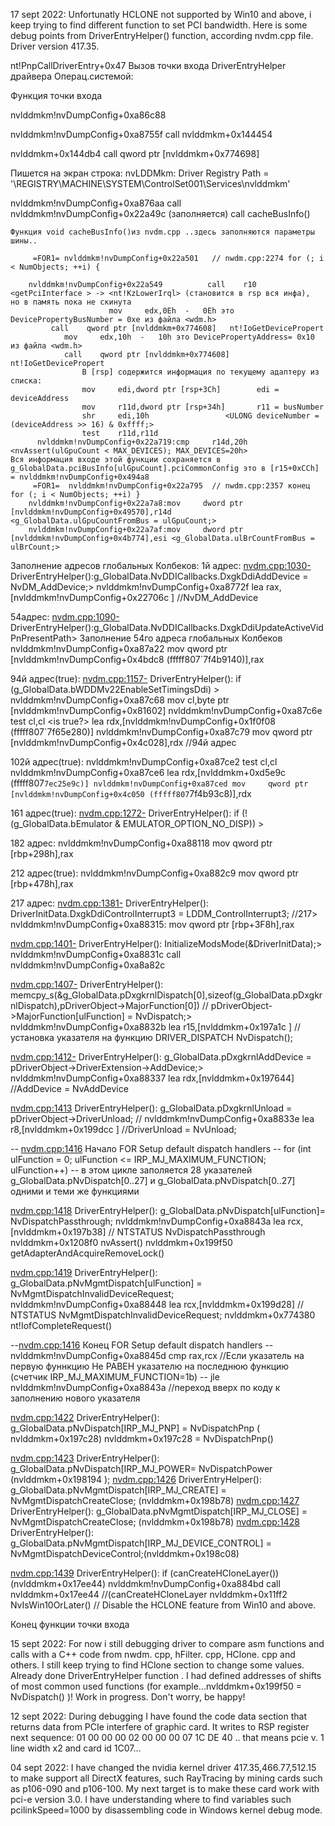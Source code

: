 17 sept 2022:
Unfortunatly HCLONE not supported by Win10 and above, i keep trying to find different function to set PCI bandwidth.
Here is some debug points from DriverEntryHelper() function, according nvdm.cpp file. Driver version 417.35.


nt!PnpCallDriverEntry+0x47 Вызов точки входа DriverEntryHelper драйвера Операц.системой:

Функция точки входа <DriverEntryHelper>
	
 nvlddmkm!nvDumpConfig+0xa86c88 <DriverEntryHelper>
	
  nvlddmkm!nvDumpConfig+0xa8755f 			call    nvlddmkm+0x144454
	
  nvlddmkm+0x144db4 					call    qword ptr [nvlddmkm+0x774698]
		
  Пишется на экран строка:
	nvLDDMkm: Driver Registry Path = '\REGISTRY\MACHINE\SYSTEM\ControlSet001\Services\nvlddmkm'
	
  nvlddmkm!nvDumpConfig+0xa876aa  call    nvlddmkm!nvDumpConfig+0x22a49c (заполняется) call cacheBusInfo()
	
 	Функция void cacheBusInfo()из nvdm.cpp ..здесь заполняются параметры шины..
	
         =FOR1= nvlddmkm!nvDumpConfig+0x22a501   // nwdm.cpp:2274 for (; i < NumObjects; ++i) {
											
 		nvlddmkm!nvDumpConfig+0x22a549          call    r10   <getPciInterface > -> <nt!KzLowerIrql> (становится в rsp вся инфа), 
	но в память пока не скинута
                          mov     edx,0Eh  -   0Eh это DevicePropertyBusNumber = 0xe из файла <wdm.h>
 			 call    qword ptr [nvlddmkm+0x774608]   nt!IoGetDevicePropert
 				mov     edx,10h  -   10h это DevicePropertyAddress= 0x10 из файла <wdm.h>
 	 			call    qword ptr [nvlddmkm+0x774608]   nt!IoGetDevicePropert
 					В [rsp] содержится информация по текущему адаптеру из списка:
 					mov     edi,dword ptr [rsp+3Ch]        edi = deviceAddress
 					mov     r11d,dword ptr [rsp+34h]       r11 = busNumber
 					shr     edi,10h       			<ULONG deviceNumber = (deviceAddress >> 16) & 0xffff;> 
 					test    r11d,r11d 
          nvlddmkm!nvDumpConfig+0x22a719:cmp     r14d,20h        <nvAssert(ulGpuCount < MAX_DEVICES); MAX_DEVICES=20h>
 	Вся информация входе этой функции сохраняется в  g_GlobalData.pciBusInfo[ulGpuCount].pciCommonConfig это в [r15+0xCCh] = nvlddmkm!nvDumpConfig+0x494a8 
         =FOR1=  nvlddmkm!nvDumpConfig+0x22a795  // nwdm.cpp:2357 конец for (; i < NumObjects; ++i) } 
        nvlddmkm!nvDumpConfig+0x22a7a8:mov     dword ptr [nvlddmkm!nvDumpConfig+0x49570],r14d     <g_GlobalData.ulGpuCountFromBus = ulGpuCount;>
        nvlddmkm!nvDumpConfig+0x22a7af:mov     dword ptr [nvlddmkm!nvDumpConfig+0x4b774],esi <g_GlobalData.ulBrCountFromBus = ulBrCount;>
 
 Заполнение адресов глобальных Колбеков:
 1й адрес:
 <nvdm.cpp:1030-> DriverEntryHelper():g_GlobalData.NvDDICallbacks.DxgkDdiAddDevice  = NvDM_AddDevice;>
 nvlddmkm!nvDumpConfig+0xa8772f lea     rax,[nvlddmkm!nvDumpConfig+0x22706c ] //NvDM_AddDevice

 54адрес:
  <nvdm.cpp:1090-> DriverEntryHelper():g_GlobalData.NvDDICallbacks.DxgkDdiUpdateActiveVidPnPresentPath> Заполнение 54го адреса глобальных Колбеков
  nvlddmkm!nvDumpConfig+0xa87a22  mov     qword ptr [nvlddmkm!nvDumpConfig+0x4bdc8 (fffff807`7f4b9140)],rax

 94й адрес(true):
  <nvdm.cpp:1157-> DriverEntryHelper(): if (g_GlobalData.bWDDMv22EnableSetTimingsDdi) >
  nvlddmkm!nvDumpConfig+0xa87c68  mov     cl,byte ptr [nvlddmkm!nvDumpConfig+0x81602]
  nvlddmkm!nvDumpConfig+0xa87c6e  test    cl,cl <is true?>
  lea     rdx,[nvlddmkm!nvDumpConfig+0x1f0f08 (fffff807`7f65e280)]
  nvlddmkm!nvDumpConfig+0xa87c79   mov     qword ptr [nvlddmkm!nvDumpConfig+0x4c028],rdx //94й адрес

 102й адрес(true): 
  nvlddmkm!nvDumpConfig+0xa87ce2  test    cl,cl
  nvlddmkm!nvDumpConfig+0xa87ce6 lea     rdx,[nvlddmkm+0xd5e9c (fffff807`7ec25e9c)]
  nvlddmkm!nvDumpConfig+0xa87ced mov     qword ptr [nvlddmkm!nvDumpConfig+0x4c050 (fffff807`7f4b93c8)],rdx

 161 адрес(true):
 <nvdm.cpp:1272-> DriverEntryHelper(): if (!(g_GlobalData.bEmulator & EMULATOR_OPTION_NO_DISP)) >

 182 адрес:
 nvlddmkm!nvDumpConfig+0xa88118  mov     qword ptr [rbp+298h],rax

 212 адрес(true):
 nvlddmkm!nvDumpConfig+0xa882c9  mov     qword ptr [rbp+478h],rax

 217 адрес:
 <nvdm.cpp:1381-> DriverEntryHelper(): DriverInitData.DxgkDdiControlInterrupt3   = LDDM_ControlInterrupt3; //217>
 nvlddmkm!nvDumpConfig+0xa88315: mov     qword ptr [rbp+3F8h],rax
 
 <nvdm.cpp:1401-> DriverEntryHelper(): InitializeModsMode(&DriverInitData);>
 nvlddmkm!nvDumpConfig+0xa8831c   call    nvlddmkm!nvDumpConfig+0xa8a82c
 
<nvdm.cpp:1407-> DriverEntryHelper():  memcpy_s(&g_GlobalData.pDxgkrnlDispatch[0],sizeof(g_GlobalData.pDxgkrnlDispatch),pDriverObject->MajorFunction[0]) // pDriverObject->MajorFunction[ulFunction]  = NvDispatch;>
 nvlddmkm!nvDumpConfig+0xa8832b  lea     r15,[nvlddmkm+0x197a1c ] //установка указателя на функцию DRIVER_DISPATCH NvDispatch();

 <nvdm.cpp:1412-> DriverEntryHelper(): g_GlobalData.pDxgkrnlAddDevice  = pDriverObject->DriverExtension->AddDevice;>
 nvlddmkm!nvDumpConfig+0xa88337  lea     rdx,[nvlddmkm+0x197644]  //AddDevice = NvAddDevice

 <nvdm.cpp:1413> DriverEntryHelper(): g_GlobalData.pDxgkrnlUnload  = pDriverObject->DriverUnload; //
 nvlddmkm!nvDumpConfig+0xa8833e lea     r8,[nvlddmkm+0x199dcc ] //DriverUnload = NvUnload;

 -- <nvdm.cpp:1416> Начало FOR Setup default dispatch handlers
 -- for (int ulFunction = 0; ulFunction <= IRP_MJ_MAXIMUM_FUNCTION; ulFunction++)
 -- в этом цикле заполяется 28 указателей   g_GlobalData.pNvDispatch[0..27]  и g_GlobalData.pNvDispatch[0..27] одними и теми же функциями

  <nvdm.cpp:1418> DriverEntryHelper(): g_GlobalData.pNvDispatch[ulFunction]= NvDispatchPassthrough;
  nvlddmkm!nvDumpConfig+0xa8843a lea     rcx,[nvlddmkm+0x197b38] // NTSTATUS NvDispatchPassthrough
        nvlddmkm+0x1208f0 nvAssert()
        nvlddmkm+0x199f50 getAdapterAndAcquireRemoveLock()
  	
  <nvdm.cpp:1419> DriverEntryHelper(): g_GlobalData.pNvMgmtDispatch[ulFunction] = NvMgmtDispatchInvalidDeviceRequest;
  nvlddmkm!nvDumpConfig+0xa88448 lea     rcx,[nvlddmkm+0x199d28] // NTSTATUS NvMgmtDispatchInvalidDeviceRequest;
	nvlddmkm+0x774380  nt!IofCompleteRequest()
 
 --<nvdm.cpp:1416> Конец FOR Setup default dispatch handlers
 --nvlddmkm!nvDumpConfig+0xa8845d           cmp     rax,rcx  //Если указатель на первую фуннкцию Не РАВЕН указателю на последнюю функцию (счетчик IRP_MJ_MAXIMUM_FUNCTION=1b)
 --                                         jle     nvlddmkm!nvDumpConfig+0xa8843a //переход вверх по коду к заполнению нового указателя
	
 <nvdm.cpp:1422> DriverEntryHelper(): g_GlobalData.pNvDispatch[IRP_MJ_PNP] = NvDispatchPnp (  nvlddmkm+0x197c28)
 nvlddmkm+0x197c28 = NvDispatchPnp()
 
 <nvdm.cpp:1423> DriverEntryHelper(): g_GlobalData.pNvDispatch[IRP_MJ_POWER= NvDispatchPower      (nvlddmkm+0x198194 );
 <nvdm.cpp:1426> DriverEntryHelper(): g_GlobalData.pNvMgmtDispatch[IRP_MJ_CREATE]         = NvMgmtDispatchCreateClose;  (nvlddmkm+0x198b78)
 <nvdm.cpp:1427> DriverEntryHelper(): g_GlobalData.pNvMgmtDispatch[IRP_MJ_CLOSE]          = NvMgmtDispatchCreateClose;  (nvlddmkm+0x198b78)
 <nvdm.cpp:1428> DriverEntryHelper(): g_GlobalData.pNvMgmtDispatch[IRP_MJ_DEVICE_CONTROL] = NvMgmtDispatchDeviceControl;(nvlddmkm+0x198c08)


 <nvdm.cpp:1439> DriverEntryHelper():  if (canCreateHCloneLayer()) (nvlddmkm+0x17ee44)
 nvlddmkm!nvDumpConfig+0xa884bd  call    nvlddmkm+0x17ee44  //(canCreateHCloneLayer
	nvlddmkm+0x11ff2 NvIsWin10OrLater()  // Disable the HCLONE feature from Win10 and above.
	
Конец функции точки входа <DriverEntryHelper>

15 sept 2022:
For now i still debugging driver to compare asm functions and calls with a C++ code from nwdm. cpp, hFilter. cpp, HClone. cpp and others.
I still keep trying to find HClone section to change some values. 
Already done DriverEntryHelper function . I had defined addresses of 
shifts of most common used functions (for example...nvlddmkm+0x199f50 = NvDispatch() )! 
Work in progress. Don't worry, be happy! 

12 sept 2022:
During debugging I have found the code data section that returns data from PCIe interfere of graphic card. It writes to RSP register next sequence:
01 00 00 00 02 00 00 00 07 1C DE 40 ..
that means pcie v. 1 line width x2 and card id 1C07...

04 sept 2022:
I have changed the nvidia kernel driver 417.35,466.77,512.15
to make support all DirectX features,  such RayTracing by 
mining cards such as p106-090 and p106-100. 
My next target is to make these card work with pci-e version 3.0.
I have understanding where to find variables such pcilinkSpeed=1000
by disassembling code in Windows kernel debug mode. 

